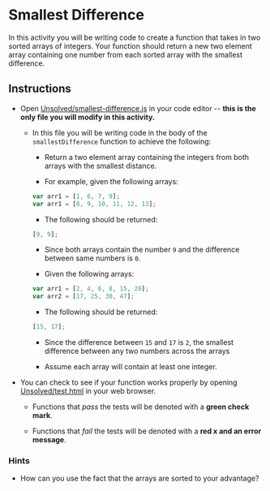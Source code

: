 # Smallest Difference

In this activity you will be writing code to create a function that takes in two sorted arrays of integers. Your function should return a new two element array containing one number from each sorted array with the smallest difference.

## Instructions

- Open [Unsolved/smallest-difference.js](Unsolved/smallest-difference.js) in your code editor -- **this is the only file you will modify in this activity.**

  - In this file you will be writing code in the body of the `smallestDifference` function to achieve the following:

    - Return a two element array containing the integers from both arrays with the smallest distance.

    - For example, given the following arrays:

    ```js
    var arr1 = [1, 6, 7, 9];
    var arr1 = [8, 9, 10, 11, 12, 13];
    ```

    - The following should be returned:

    ```js
    [9, 9];
    ```

    - Since both arrays contain the number `9` and the difference between same numbers is `0`.

    - Given the following arrays:

    ```js
    var arr1 = [2, 4, 6, 8, 15, 20];
    var arr2 = [17, 25, 30, 47];
    ```

    - The following should be returned:

    ```js
    [15, 17];
    ```

    - Since the difference between `15` and `17` is `2`, the smallest difference between any two numbers across the arrays

    - Assume each array will contain at least one integer.

- You can check to see if your function works properly by opening [Unsolved/test.html](Unsolved/test.html) in your web browser.

  - Functions that _pass_ the tests will be denoted with a **green check mark**.

  - Functions that _fail_ the tests will be denoted with a **red x and an error message**.

### Hints

- How can you use the fact that the arrays are sorted to your advantage?
